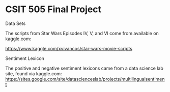 # CSIT 505 Final Project

Data Sets

The scripts from Star Wars Episodes IV, V, and VI come from available on kaggle.com:

https://www.kaggle.com/xvivancos/star-wars-movie-scripts

Sentiment Lexicon

The positive and negative sentiment lexicons came from a data science lab site, found via kaggle.com:
https://sites.google.com/site/datascienceslab/projects/multilingualsentiment

